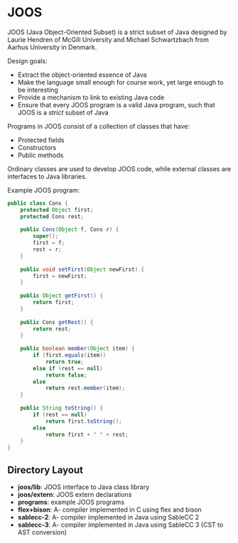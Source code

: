 # JOOS

JOOS (Java Object-Oriented Subset) is a strict subset of Java designed by Laurie Hendren of McGill University and Michael Schwartzbach from Aarhus University in Denmark.

Design goals:
* Extract the object-oriented essence of Java
* Make the language small enough for course work, yet large enough to be interesting
* Provide a mechanism to link to existing Java code
* Ensure that every JOOS program is a valid Java program, such that JOOS is a *strict* subset of Java

Programs in JOOS consist of a collection of classes that have:
* Protected fields
* Constructors
* Public methods

Ordinary classes are used to develop JOOS code, while external classes are interfaces to Java libraries.

Example JOOS program:
```java
public class Cons {
    protected Object first;
    protected Cons rest;
  
    public Cons(Object f, Cons r) {
        super();
        first = f;
        rest = r;
    }
  
    public void setFirst(Object newFirst) {
        first = newFirst;
    }
  
    public Object getFirst() {
        return first;
    }
  
    public Cons getRest() {
        return rest;
    }
  
    public boolean member(Object item) {
        if (first.equals(item))
            return true;
        else if (rest == null)
            return false;
        else
            return rest.member(item);
    }
  
    public String toString() {
        if (rest == null)
            return first.toString();
        else
            return first + " " + rest;
    }
}
```

## Directory Layout

* **joos/lib**: JOOS interface to Java class library
* **joos/extern**: JOOS extern declarations
* **programs**: example JOOS programs
* **flex+bison**: A- compiler implemented in C using flex and bison
* **sablecc-2**: A- compiler implemented in Java using SableCC 2
* **sablecc-3**: A- compiler implemented in Java using SableCC 3 (CST to AST conversion)
